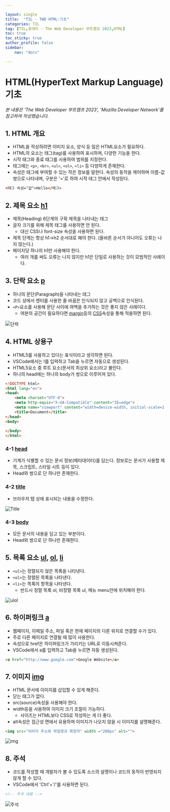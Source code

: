 ```yaml
---

layout: single
title:  "TIL - TWD HTML:기초"
categories: TIL
tag: [TIL,유데미 - The Web Developer 부트캠프 2023,HTML]
toc: true
toc_sticky: true
author_profile: false
sidebar:
    nav: "docs"

---
```


# HTML(HyperText Markup Language) 기초

<p data-ke-size="size14"><i>본 내용은 'The Web Developer 부트캠프 2023', 'Mozilla Developer Network'를 참고하여 작성했습니다.</i></p>

## 1. HTML 개요
* HTML을 작성하려면 이미지 요소, 양식 등 많은 HTML요소가 필요하다.
* HTML의 요소는 태그(tag)를 사용하여 표시하며, 다양한 기능을 한다.
* 시작 태그와 종료 태그를 사용하여 범위를 지정한다.
* 태그에는 `<p>`, `<br>`, `<ul>`, `<ol>`, `<li>` 등 다양하게 존재한다.
* 속성은 태그에 부여할 수 있는 작은 정보를 말한다. 속성의 동작을 제어하며 이름-값 쌍으로 나타내며, 구분은 '='로 하여 시작 태그 안에서 작성된다.

```html
<태그 속성="값">Hello</태그>
```

## 2. 제목 요소 [h1](https://developer.mozilla.org/ko/docs/Web/HTML/Element/Heading_Elements)
* 제목(Heading) 6단계의 구획 제목을 나타내는 태그
* 글자 크기를 위해 제목 태그를 사용하면 안 된다.
  * 대신 CSS나 font-size 속성을 사용하면 된다.
* 제목 단계는 항상 h1->h2 순서대로 해야 한다. (올바른 순서가 아니어도 오류는 나지 않는다.)
* 페이지당 하나의 h1만 사용해야 한다. 
  * 여러 개를 써도 오류는 나지 않지만 h1은 단일로 사용하는 것이 모범적인 사례이다.

<style>
![제목](/assets/images/Udemy/01/udemy01_제목.PNG){ display:block; margin:auto;}
</style>

## 3. 단락 요소 [p](https://developer.mozilla.org/ko/docs/Web/HTML/Element/p)
* 하나의 문단(Paragraph)을 나타내는 태그
* 코드 상에서 엔터를 사용한 줄 바꿈은 인식되지 않고 공백으로 인식된다.
* `<P>`요소를 사용해 문단 사이에 여백을 추가하는 것은 좋지 않은 사례이다.
  * 여분의 공간이 필요하다면 [margin](https://developer.mozilla.org/ko/docs/Web/CSS/margin)등의 [CSS](https://developer.mozilla.org/ko/docs/Glossary/CSS)속성을 통해 적용하면 된다.

![단락](/assets/images/Udemy/01/udemy01_단락.PNG)

## 4. HTML 상용구
* HTML5를 사용하고 있다는 표식이라고 생각하면 된다.
* VSCode에서는 !를 입력하고 Tab을 누르면 자동으로 생성된다.
* HTML5요소 중 루트 요소(문서의 최상위 요소)라고 불린다.
* 하나의 head에는 하나의 body가 쌍으로 이루어져 있다.

```html
<!DOCTYPE html>
<html lang="en">
<head>
    <meta charset="UTF-8">
    <meta http-equiv="X-UA-Compatible" content="IE=edge">
    <meta name="viewport" content="width=device-width, initial-scale=1.0">
    <title>Document</title>
</head>
<body>
    
</body>
</html>
```

### 4-1 [head](https://developer.mozilla.org/ko/docs/Web/HTML/Element/head)
* 기계가 식별할 수 있는 문서 정보(메타데이터)를 담는다. 정보로는 문서가 사용할 제목, 스크립트, 스타일 시트 등이 있다.
* Head와 쌍으로 단 하나만 존재한다.

### 4-2 [title](https://developer.mozilla.org/ko/docs/Web/HTML/Element/title)
* 브라우저 탭 상에 표시되는 내용을 수정한다.
  
![Title](/assets/images/Udemy/01/udemy01_Title.PNG)

### 4-3 [body](https://developer.mozilla.org/ko/docs/Web/HTML/Element/body)
* 모든 문서의 내용을 담고 있는 부분이다.
* Head와 쌍으로 단 하나만 존재한다.

## 5. 목록 요소 [ul](https://developer.mozilla.org/ko/docs/Web/HTML/Element/ul), [ol](https://developer.mozilla.org/ko/docs/Web/HTML/Element/ol), [li](https://developer.mozilla.org/ko/docs/Web/HTML/Element/li)
* `<ul>`는 정렬되지 않은 목록을 나타낸다.
* `<ol>`는 정렬된 목록을 나타낸다.
* `<li>`는 목록의 항목을 나타낸다.
  * 반드시 정렬 목록 ol, 비정렬 목록 ul, 메뉴 menu안에 위치해야 한다.

![ulol](/assets/images/Udemy/01/udemy01_ulol태그.PNG)

## 6. 하이퍼링크 [a](https://developer.mozilla.org/ko/docs/Web/HTML/Element/a)
* 웹페이지, 이메일 주소, 파일 혹은 현재 페이지의 다른 위치로 연결할 수가 있다.
* 주로 다른 페이지로 연결될 때 많이 사용한다.
* 속성으로 href은 하이퍼링크가 가리키는 URL로 이동시켜준다.
* VSCode에서 a를 입력하고 Tab을 누르면 자동 생성된다.

```html
<a href="http://www.google.com">Google Website</a>
```

## 7. 이미지 [img](https://developer.mozilla.org/ko/docs/Web/HTML/Element/img)
* HTML 문서에 이미지를 삽입할 수 있게 해준다.
* 닫는 태그가 없다.
* src(source)속성을 사용해야 한다.
* width등을 사용하여 이미지 크기 조절이 가능하다.
  * 사이즈는 HTML보다 CSS로 작성하는 게 더 좋다.
* alt속성은 접근성 면에서 유용하며 이미지가 나오지 않을 시 이미지를 설명해준다.

```html
<img src="이미지 주소와 파일명과 확장자" width ="200px" alt="">
```

![img](/assets/images/Udemy/01/udemy01_img태그.PNG)

## 8. 주석
* 코드를 작성할 때 개발자가 볼 수 있도록 소스의 설명이나 코드의 동작이 반영되지 않게 할 수 있다.
* VSCode에서 'Ctrl'+'/'를 사용하면 된다.

```html
<!-- 주석 내용 -->
```

![주석](/assets/images/Udemy/01/udemy01_주석.PNG)
